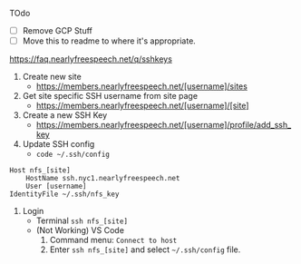 TOdo
 - [ ] Remove GCP Stuff
 - [ ] Move this to readme to where it's appropriate. 

 https://faq.nearlyfreespeech.net/q/sshkeys


1. Create new site
    - https://members.nearlyfreespeech.net/[username]/sites
1. Get site specific SSH username from site page
    - https://members.nearlyfreespeech.net/[username]/[site]
1. Create a new SSH Key
    - https://members.nearlyfreespeech.net/[username]/profile/add_ssh_key
1. Update SSH config 
    - `code ~/.ssh/config`
```
Host nfs_[site]
    HostName ssh.nyc1.nearlyfreespeech.net
    User [username]
IdentityFile ~/.ssh/nfs_key
```

1. Login 
    - Terminal `ssh nfs_[site]`
    - (Not Working) VS Code
        1. Command menu: `Connect to host`
        1. Enter `ssh nfs_[site]` and select `~/.ssh/config` file.